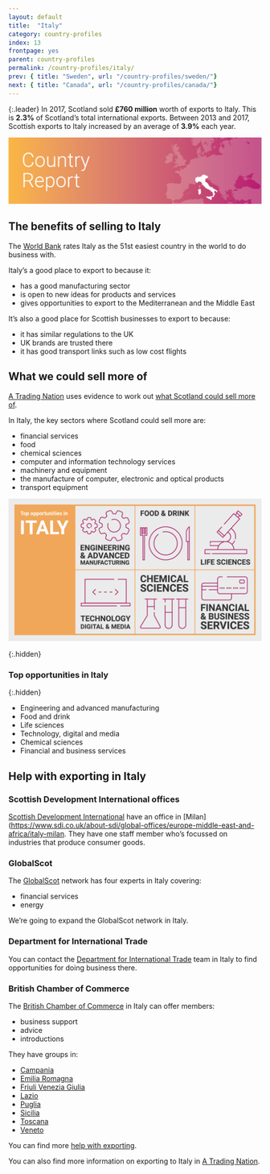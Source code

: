 ```yaml
---
layout: default
title:  "Italy"
category: country-profiles
index: 13
frontpage: yes
parent: country-profiles
permalink: /country-profiles/italy/
prev: { title: "Sweden", url: "/country-profiles/sweden/"}
next: { title: "Canada", url: "/country-profiles/canada/"}
---
```


{:.leader}
In 2017, Scotland sold **£760 million** worth of exports to Italy. This is **2.3%** of Scotland’s total international exports. Between 2013 and 2017, Scottish exports to Italy increased by an average of **3.9%** each year.

![An image of Italy outlined on a map](/assets/images/country_maps/14-Italy.png)

## The benefits of selling to Italy

The [World Bank](http://www.doingbusiness.org/en/rankings) rates Italy as the 51st easiest country in the world to do business with.

Italy’s a good place to export to because it:

* has a good manufacturing sector
* is open to new ideas for products and services
* gives opportunities to export to the Mediterranean and the Middle East

It’s also a good place for Scottish businesses to export to because:

* it has similar regulations to the UK
* UK brands are trusted there
* it has good transport links such as low cost flights


## What we could sell more of

[A Trading Nation](https://www.gov.scot/publications/scotland-a-trading-nation/) uses evidence to work out [what Scotland could sell more of](https://tradingnation.mygov.scot/what-people-are-buying/).

In Italy, the key sectors where Scotland could sell more are:

* financial services
* food
* chemical sciences
* computer and information technology services
* machinery and equipment
* the manufacture of computer, electronic and optical products
* transport equipment

![An infographic of top opportunities in Italy](/assets/images/country_infographics/13-Italy-top-opportunities.png)

{:.hidden}
### Top opportunities in Italy

{:.hidden}
* Engineering and advanced manufacturing
* Food and drink
* Life sciences
* Technology, digital and media
* Chemical sciences
* Financial and business services

## Help with exporting in Italy

### Scottish Development International offices
[Scottish Development International](https://www.sdi.co.uk/) have an office in [Milan](https://www.sdi.co.uk/about-sdi/global-offices/europe-middle-east-and-africa/italy-milan. They have one staff member who’s focussed on industries that produce consumer goods.

### GlobalScot
The [GlobalScot](https://www.globalscot.com/) network has four experts in Italy covering:

* financial services
* energy

We’re going to expand the GlobalScot network in Italy.


### Department for International Trade
You can contact the [Department for International Trade](https://www.gov.uk/world/organisations/department-for-international-trade-italy#contact-us) team in Italy to find opportunities for doing business there.  


### British Chamber of Commerce
The [British Chamber of Commerce](http://www.britchamitaly.com/en-WR/) in Italy can offer members:

* business support
* advice
* introductions

They have groups in:

* [Campania](http://www.britchamitaly.com/en-WR/chamber/chapters/detail?contentid=17)
* [Emilia Romagna](http://www.britchamitaly.com/en-WR/chamber/chapters/detail?contentid=8)
* [Friuli Venezia Giulia](http://www.britchamitaly.com/en-WR/chamber/chapters/detail?contentid=11)
* [Lazio](http://www.britchamitaly.com/en-WR/chamber/chapters/detail?contentid=12)
* [Puglia](http://www.britchamitaly.com/en-WR/chamber/chapters/detail?contentid=16)
* [Sicilia](http://www.britchamitaly.com/en-WR/chamber/chapters/detail?contentid=13)
* [Toscana](http://www.britchamitaly.com/en-WR/chamber/chapters/detail?contentid=35)
* [Veneto](http://www.britchamitaly.com/en-WR/chamber/chapters/detail?contentid=1)

You can find more [help with exporting](https://tradingnation.mygov.scot/help-for-businesses/).

You can also find more information on exporting to Italy in [A Trading Nation](https://www.gov.scot/publications/scotland-a-trading-nation/).
